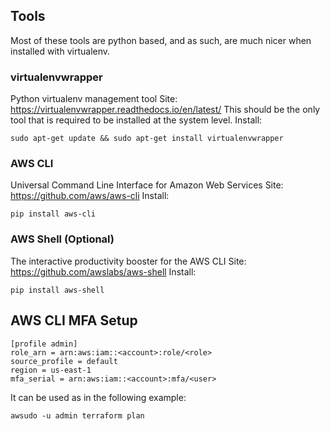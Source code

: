 ## Tools
Most of these tools are python based, and as such, are much nicer when installed
with virtualenv.

### virtualenvwrapper
Python virtualenv management tool
Site: https://virtualenvwrapper.readthedocs.io/en/latest/
This should be the only tool that is required to be installed at the system
level.
Install:
```
sudo apt-get update && sudo apt-get install virtualenvwrapper
```

### AWS CLI
Universal Command Line Interface for Amazon Web Services
Site: https://github.com/aws/aws-cli
Install:
```
pip install aws-cli
```

### AWS Shell (Optional)
The interactive productivity booster for the AWS CLI
Site: https://github.com/awslabs/aws-shell
Install:
```
pip install aws-shell
```

## AWS CLI MFA Setup
```
[profile admin]
role_arn = arn:aws:iam::<account>:role/<role>
source_profile = default
region = us-east-1
mfa_serial = arn:aws:iam::<account>:mfa/<user>
```

It can be used as in the following example:
```
awsudo -u admin terraform plan
```

